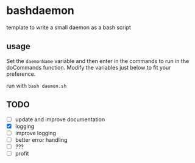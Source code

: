# bashdaemon
template to write a small daemon as a bash script

## usage
Set the `daemonName` variable and then enter in the commands to run in the doCommands function. Modify the variables just below to fit your preference.

run with `bash daemon.sh`


## TODO
- [ ] update and improve documentation
- [x] logging
- [ ] improve logging
- [ ] better error handling
- [ ] ???
- [ ] profit

